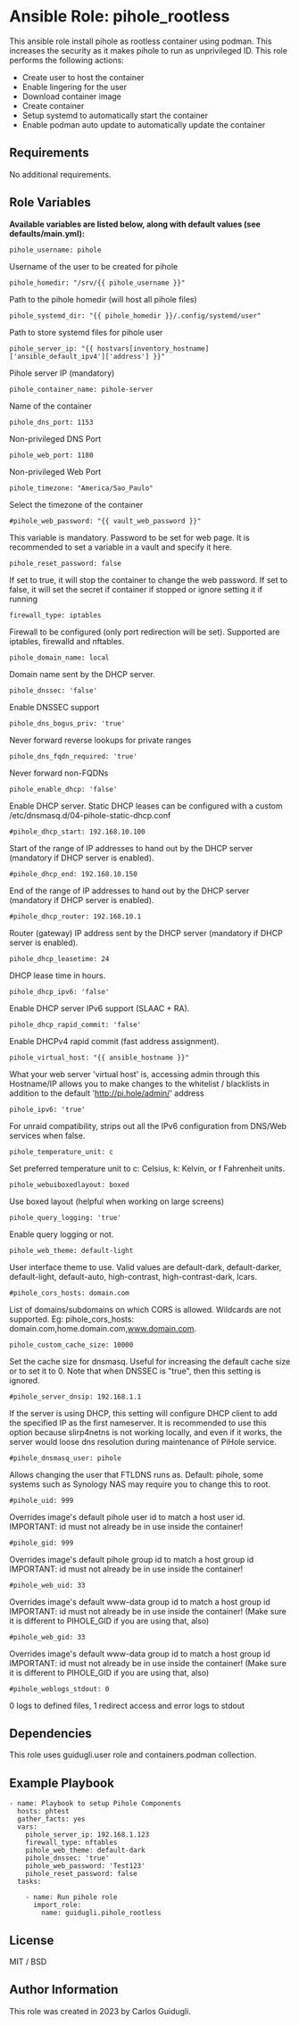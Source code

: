 Ansible Role: pihole_rootless
=========

This ansible role install pihole as rootless container using podman. This increases the security as it makes pihole to run as unprivileged ID.
This role performs the following actions:
  - Create user to host the container
  - Enable lingering for the user
  - Download container image
  - Create container
  - Setup systemd to automatically start the container
  - Enable podman auto update to automatically update the container

Requirements
------------

No additional requirements.

Role Variables
--------------

**Available variables are listed below, along with default values (see defaults/main.yml):**

    pihole_username: pihole

Username of the user to be created for pihole

    pihole_homedir: "/srv/{{ pihole_username }}"

Path to the pihole homedir (will host all pihole files)

    pihole_systemd_dir: "{{ pihole_homedir }}/.config/systemd/user"

Path to store systemd files for pihole user

    pihole_server_ip: "{{ hostvars[inventory_hostname]['ansible_default_ipv4']['address'] }}"

Pihole server IP (mandatory)

    pihole_container_name: pihole-server

Name of the container

    pihole_dns_port: 1153

Non-privileged DNS Port

    pihole_web_port: 1180

Non-privileged Web Port

    pihole_timezone: "America/Sao_Paulo"

Select the timezone of the container

    #pihole_web_password: "{{ vault_web_password }}"

This variable is mandatory. Password to be set for web page. It is recommended to set a variable in a vault and specify it here.

    pihole_reset_password: false

If set to true, it will stop the container to change the web password.
If set to false, it will set the secret if container if stopped or ignore setting it if running

    firewall_type: iptables

Firewall to be configured (only port redirection will be set). Supported are iptables, firewalld and nftables.

    pihole_domain_name: local

Domain name sent by the DHCP server.

    pihole_dnssec: 'false'

Enable DNSSEC support

    pihole_dns_bogus_priv: 'true'

Never forward reverse lookups for private ranges

    pihole_dns_fqdn_required: 'true'

Never forward non-FQDNs

    pihole_enable_dhcp: 'false'

Enable DHCP server. Static DHCP leases can be configured with a custom /etc/dnsmasq.d/04-pihole-static-dhcp.conf

    #pihole_dhcp_start: 192.168.10.100

Start of the range of IP addresses to hand out by the DHCP server (mandatory if DHCP server is enabled).

    #pihole_dhcp_end: 192.168.10.150

End of the range of IP addresses to hand out by the DHCP server (mandatory if DHCP server is enabled).

    #pihole_dhcp_router: 192.168.10.1

Router (gateway) IP address sent by the DHCP server (mandatory if DHCP server is enabled).

    pihole_dhcp_leasetime: 24

DHCP lease time in hours.

    pihole_dhcp_ipv6: 'false'

Enable DHCP server IPv6 support (SLAAC + RA).

    pihole_dhcp_rapid_commit: 'false'

Enable DHCPv4 rapid commit (fast address assignment).

    pihole_virtual_host: "{{ ansible_hostname }}"

What your web server 'virtual host' is, accessing admin through this Hostname/IP allows you to make changes to the whitelist / blacklists in addition to the default 'http://pi.hole/admin/' address

    pihole_ipv6: 'true'

For unraid compatibility, strips out all the IPv6 configuration from DNS/Web services when false.

    pihole_temperature_unit: c

Set preferred temperature unit to c: Celsius, k: Kelvin, or f Fahrenheit units.

    pihole_webuiboxedlayout: boxed

Use boxed layout (helpful when working on large screens)

    pihole_query_logging: 'true'

Enable query logging or not.

    pihole_web_theme: default-light

User interface theme to use. Valid values are default-dark, default-darker, default-light, default-auto, high-contrast, high-contrast-dark, lcars.

    #pihole_cors_hosts: domain.com

List of domains/subdomains on which CORS is allowed. Wildcards are not supported. Eg: pihole_cors_hosts: domain.com,home.domain.com,www.domain.com.

    pihole_custom_cache_size: 10000

Set the cache size for dnsmasq. Useful for increasing the default cache size or to set it to 0. Note that when DNSSEC is "true", then this setting is ignored.

    #pihole_server_dnsip: 192.168.1.1

If the server is using DHCP, this setting will configure DHCP client to add the specified IP as the first nameserver. It is recommended to use this option because slirp4netns is not working locally, and even if it works, the server would loose dns resolution during maintenance of PiHole service.

    #pihole_dnsmasq_user: pihole

Allows changing the user that FTLDNS runs as. Default: pihole, some systems such as Synology NAS may require you to change this to root.

    #pihole_uid: 999

Overrides image's default pihole user id to match a host user id.
IMPORTANT: id must not already be in use inside the container!

    #pihole_gid: 999

Overrides image's default pihole group id to match a host group id
IMPORTANT: id must not already be in use inside the container!

    #pihole_web_uid: 33

Overrides image's default www-data group id to match a host group id
IMPORTANT: id must not already be in use inside the container!
(Make sure it is different to PIHOLE_GID if you are using that, also)

    #pihole_web_gid: 33

Overrides image's default www-data group id to match a host group id
IMPORTANT: id must not already be in use inside the container!
(Make sure it is different to PIHOLE_GID if you are using that, also)

    #pihole_weblogs_stdout: 0

0 logs to defined files, 1 redirect access and error logs to stdout


Dependencies
------------

This role uses guidugli.user role and containers.podman collection.

Example Playbook
----------------

    - name: Playbook to setup Pihole Components
      hosts: phtest
      gather_facts: yes
      vars:
        pihole_server_ip: 192.168.1.123
        firewall_type: nftables
        pihole_web_theme: default-dark
        pihole_dnssec: 'true'
        pihole_web_password: 'Test123'
        pihole_reset_password: false
      tasks:
    
        - name: Run pihole role
          import_role:
            name: guidugli.pihole_rootless

License
-------

MIT / BSD

Author Information
------------------

This role was created in 2023 by Carlos Guidugli.
